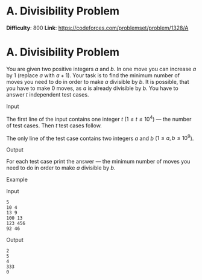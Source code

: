# A. Divisibility Problem 
**Difficulty**: 800 
**Link**: https://codeforces.com/problemset/problem/1328/A

# A. Divisibility Problem
You are given two positive integers $a$ and $b$. In one move you can
increase $a$ by $1$ (replace $a$ with $a+1$). Your task is to
find the minimum number of moves you need to do in order to make $a$
divisible by $b$. It is possible, that you have to make $0$ moves, as
$a$ is already divisible by $b$. You have to answer $t$
independent test cases.

Input

The first line of the input contains one integer $t$ ($1 \le t \le
10^4$) — the number of test cases. Then $t$ test cases follow.

The only line of the test case contains two integers $a$ and $b$ ($1
\le a, b \le 10^9$).

Output

For each test case print the answer — the minimum number of moves you need to
do in order to make $a$ divisible by $b$.

Example

Input

    
    
    5
    10 4
    13 9
    100 13
    123 456
    92 46
    

Output

    
    
    2
    5
    4
    333
    0
    

